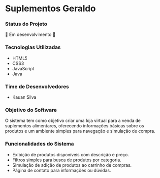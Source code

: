 # Suplementos Geraldo

### Status do Projeto
🚧 Em desenvolvimento 🚧

### Tecnologias Utilizadas
- HTML5
- CSS3
- JavaScript
- Java

### Time de Desenvolvedores
- Kauan Silva

### Objetivo do Software
O sistema tem como objetivo criar uma loja virtual para a venda de suplementos alimentares, oferecendo informações básicas sobre os produtos e um ambiente simples para navegação e simulação de compra.

### Funcionalidades do Sistema
- Exibição de produtos disponíveis com descrição e preço.
- Filtros simples para busca de produtos por categoria.
- Simulação de adição de produtos ao carrinho de compras.
- Página de contato para informações ou dúvidas.
